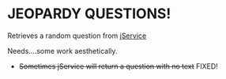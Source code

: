 # JEOPARDY QUESTIONS!

Retrieves a random question from [jService](http://www.jservice.io)

Needs....some work aesthetically.


- ~~Sometimes jService will return a question with no text~~ FIXED!

 